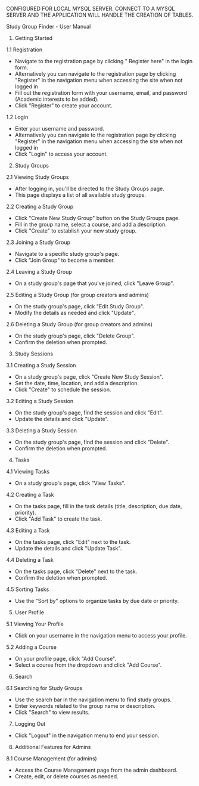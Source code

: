 CONFIGURED FOR LOCAL MYSQL SERVER. CONNECT TO A MYSQL SERVER AND THE APPLICATION WILL HANDLE THE CREATION OF TABLES.

Study Group Finder - User Manual

1. Getting Started

1.1 Registration
- Navigate to the registration page by clicking " Register here" in the login form.
- Alternatively you can navigate to the registration page by clicking "Register" in the navigation menu when accessing the site when not logged in
- Fill out the registration form with your username, email, and password (Academic interests to be added).
- Click "Register" to create your account.

1.2 Login
- Enter your username and password.
- Alternatively you can navigate to the registration page by clicking "Register" in the navigation menu when accessing the site when not logged in
- Click "Login" to access your account.

2. Study Groups

2.1 Viewing Study Groups
- After logging in, you'll be directed to the Study Groups page.
- This page displays a list of all available study groups.

2.2 Creating a Study Group
- Click "Create New Study Group" button on the Study Groups page.
- Fill in the group name, select a course, and add a description.
- Click "Create" to establish your new study group.

2.3 Joining a Study Group
- Navigate to a specific study group's page.
- Click "Join Group" to become a member.

2.4 Leaving a Study Group
- On a study group's page that you've joined, click "Leave Group".

2.5 Editing a Study Group (for group creators and admins)
- On the study group's page, click "Edit Study Group".
- Modify the details as needed and click "Update".

2.6 Deleting a Study Group (for group creators and admins)
- On the study group's page, click "Delete Group".
- Confirm the deletion when prompted.

3. Study Sessions

3.1 Creating a Study Session
- On a study group's page, click "Create New Study Session".
- Set the date, time, location, and add a description.
- Click "Create" to schedule the session.

3.2 Editing a Study Session
- On the study group's page, find the session and click "Edit".
- Update the details and click "Update".

3.3 Deleting a Study Session
- On the study group's page, find the session and click "Delete".
- Confirm the deletion when prompted.

4. Tasks

4.1 Viewing Tasks
- On a study group's page, click "View Tasks".

4.2 Creating a Task
- On the tasks page, fill in the task details (title, description, due date, priority).
- Click "Add Task" to create the task.

4.3 Editing a Task
- On the tasks page, click "Edit" next to the task.
- Update the details and click "Update Task".

4.4 Deleting a Task
- On the tasks page, click "Delete" next to the task.
- Confirm the deletion when prompted.

4.5 Sorting Tasks
- Use the "Sort by" options to organize tasks by due date or priority.

5. User Profile

5.1 Viewing Your Profile
- Click on your username in the navigation menu to access your profile.

5.2 Adding a Course
- On your profile page, click "Add Course".
- Select a course from the dropdown and click "Add Course".

6. Search

6.1 Searching for Study Groups
- Use the search bar in the navigation menu to find study groups.
- Enter keywords related to the group name or description.
- Click "Search" to view results.

7. Logging Out
- Click "Logout" in the navigation menu to end your session.

8. Additional Features for Admins

8.1 Course Management (for admins)
- Access the Course Management page from the admin dashboard.
- Create, edit, or delete courses as needed.
